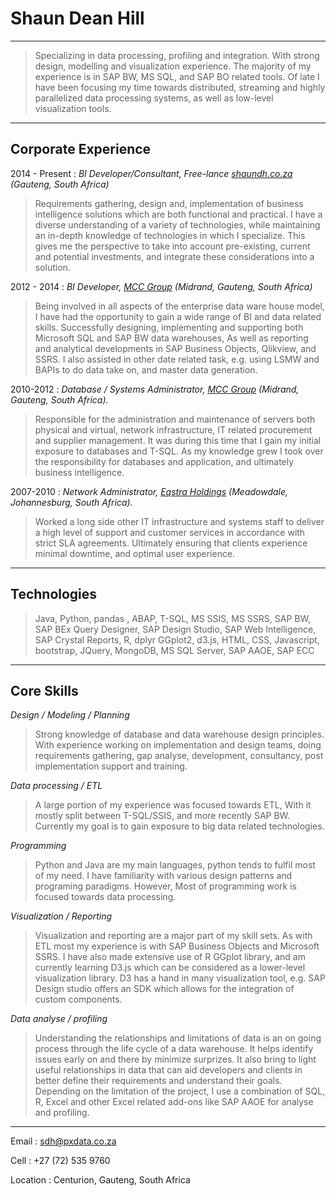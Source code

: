 Shaun Dean Hill
=========================

----

 >Specializing in data processing, profiling and integration. With strong design, modelling and visualization experience. The majority of my experience is in SAP BW, MS SQL, and SAP BO related
 tools. Of late I have been focusing my time towards distributed, streaming and highly parallelized data processing systems, as well as low-level visualization tools.

----

Corporate Experience
--------------------

2014 - Present : *BI Developer/Consultant, Free-lance [shaundh.co.za](https://www.shaundh.co.za/) (Gauteng, South Africa)*

  >Requirements gathering, design and, implementation of business intelligence solutions which are both functional and practical. I have a diverse understanding of a variety of technologies, while maintaining an in-depth knowledge of technologies in which I specialize. This gives me the perspective to take into account pre-existing, current and potential investments, and integrate these considerations into a solution.

2012 - 2014 : *BI Developer, [MCC Group](https://www.mccgroup.co.za) (Midrand, Gauteng, South Africa)*

  >Being involved in all aspects of the enterprise data ware house model, I have had the opportunity to gain a wide range of BI and data related skills. Successfully designing, implementing and supporting both Microsoft SQL and SAP BW data warehouses, As well as reporting and analytical developments in SAP Business Objects, Qlikview, and SSRS. I also assisted in other date related task, e.g. using LSMW and BAPIs to do data take on, and master data generation.

  2010-2012 : *Database / Systems Administrator, [MCC Group](https://www.mccgroup.co.za)  (Midrand, Gauteng, South Africa).*

  >Responsible for the administration and maintenance of servers both physical and virtual, network infrastructure, IT related procurement and supplier management. It was during this time that I gain my initial exposure to databases and  T-SQL. As my knowledge grew I took over the responsibility for databases and application, and ultimately business intelligence.

  2007-2010 : *Network Administrator, [Eqstra Holdings](https://www.eqstra.co.za) (Meadowdale, Johannesburg, South Africa).*

  >Worked a long side other IT infrastructure and systems staff to deliver a high level of support and customer services in accordance with strict SLA agreements. Ultimately ensuring that clients experience minimal downtime, and optimal user experience.

----

Technologies
--------------------

  >Java, Python, pandas , ABAP, T-SQL, MS SSIS, MS SSRS, SAP BW, SAP BEx Query Designer, SAP Design Studio, SAP Web Intelligence, SAP Crystal Reports, R, dplyr GGplot2, d3.js, HTML, CSS, Javascript, bootstrap, JQuery, MongoDB, MS SQL Server, SAP AAOE, SAP ECC

----  

Core Skills
--------------------

*Design / Modeling / Planning*

  >Strong knowledge of database and data warehouse design principles. With experience working on implementation and design teams, doing requirements gathering, gap analyse, development, consultancy, post implementation support and training.

*Data processing / ETL*

  >A large portion of my experience was focused towards ETL, With it mostly split between T-SQL/SSIS, and more recently SAP BW. Currently my goal is to gain exposure to big data related technologies.


*Programming*

  >Python and Java are my main languages, python tends to fulfil most of my need. I have familiarity with various design patterns and programing paradigms. However, Most of programming work is focused towards data processing.

*Visualization / Reporting*

  >Visualization and reporting are a major part of my skill sets. As with ETL most my experience is with SAP Business Objects and Microsoft SSRS. I have also made extensive use of R GGplot library, and am currently learning D3.js which can be considered as a lower-level visualization library. D3 has a hand in many visualization tool, e.g. SAP Design studio offers an SDK which allows for the integration of custom components.

*Data analyse / profiling*

  >Understanding the relationships and limitations of data is an on going process through the life cycle of a data warehouse. It helps identify issues early on and there by minimize surprizes. It also bring to light useful relationships in data that can aid developers and clients in better define their requirements and understand their goals. Depending on the limitation of the project, I use a combination of SQL, R, Excel and other Excel related  add-ons like SAP AAOE for analyse and profiling.

----
Email : <sdh@pxdata.co.za>

Cell : +27 (72) 535 9760  

Location : Centurion, Gauteng, South Africa
